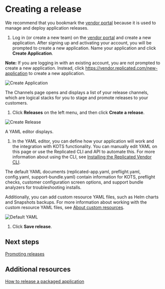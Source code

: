 # Creating a release

We recommend that you bookmark the [vendor portal](https://vendor.replicated.com) because it is used to manage and deploy application releases.

1. Log in (or create a new team) on the [vendor portal](https://vendor.replicated.com) and create a new application. After signing up and activating your account, you will be prompted to create a new application. Name your application and click **Create Application**.

  **Note:** If you are logging in with an existing account, you are not prompted to create a new application. Instead, click https://vendor.replicated.com/new-application to create a new application.

  ![Create Application](/images/guides/kots/create-application.png)

  The Channels page opens and displays a list of your release channels, which are logical stacks for you to stage and promote releases to your customers.

1. Click **Releases** on the left menu, and then click **Create a release**.

  ![Create Release](/images/guides/kots/create-release.png)

  A YAML editor displays.

1. In the YAML editor, you can define how your application will work and the integration with KOTS functionality. You can manually edit YAML on this page or use the Replicated CLI and API to automate this. For more information about using the CLI, see [Installing the Replicated Vendor CLI](vendor-cli-installing).

  The default YAML documents (replicated-app.yaml, preflight.yaml, config.yaml, support-bundle.yaml) contain information for KOTS, preflight checks, customer configuration screen options, and support bundle analyzers for troubleshooting installs.

  Additionally, you can add custom resource YAML files, such as Helm charts and Snapshots backups. For more information about working with the custom resource YAML files, see [About custom resources](custom-resource-about).

  ![Default YAML](/images/guides/kots/default-yaml.png)

1. Click **Save release**.

## Next steps

[Promoting releases](releases-promoting)

## Additional resources

[How to release a packaged application](releases-workflow)
